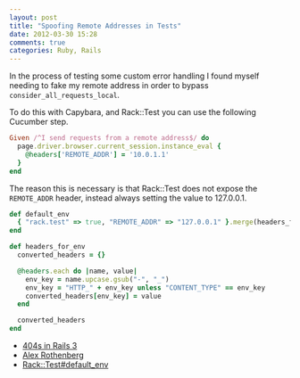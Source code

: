 ```yaml
---
layout: post
title: "Spoofing Remote Addresses in Tests"
date: 2012-03-30 15:28
comments: true
categories: Ruby, Rails
---
```


In the process of testing some custom error handling I found myself
needing to fake my remote address in order to bypass
`consider_all_requests_local`.

To do this with Capybara, and Rack::Test you can use the following
Cucumber step.

``` ruby
Given /^I send requests from a remote address$/ do
  page.driver.browser.current_session.instance_eval {
    @headers['REMOTE_ADDR'] = '10.0.1.1'
  }
end
```

The reason this is necessary is that Rack::Test does not expose
the `REMOTE_ADDR` header, instead always setting the value to 127.0.0.1.

<!-- more -->

``` ruby
def default_env
  { "rack.test" => true, "REMOTE_ADDR" => "127.0.0.1" }.merge(headers_for_env)
end

def headers_for_env
  converted_headers = {}

  @headers.each do |name, value|
    env_key = name.upcase.gsub("-", "_")
    env_key = "HTTP_" + env_key unless "CONTENT_TYPE" == env_key
    converted_headers[env_key] = value
  end

  converted_headers
end
```

- [404s in Rails 3][]
- [Alex Rothenberg][]
- [Rack::Test#default_env][]

[404s in Rails 3]: https://github.com/rails/rails/issues/671#issuecomment-1780159
[Alex Rothenberg]: http://www.alexrothenberg.com/2011/11/21/testing-ip-whitelisting-in-your-specs-and-features.html
[Rack::Test#default_env]: https://github.com/brynary/rack-test/blob/fa7c6f9baf06e13352b42887e96c15c69bc10cb2/lib/rack/test.rb#L271
